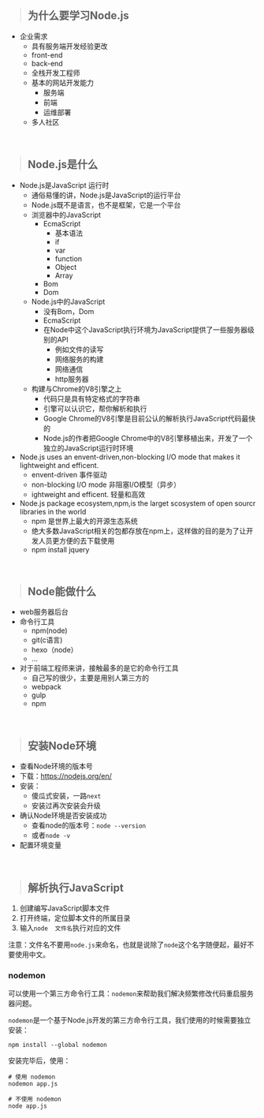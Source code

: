 >## 为什么要学习Node.js

- 企业需求
  - 具有服务端开发经验更改
  - front-end
  - back-end
  - 全栈开发工程师
  - 基本的网站开发能力
    - 服务端
    - 前端
    - 运维部署
  - 多人社区
<br/>

>## Node.js是什么

- Node.js是JavaScript 运行时
  - 通俗易懂的讲，Node.js是JavaScript的运行平台
  - Node.js既不是语言，也不是框架，它是一个平台
  - 浏览器中的JavaScript
    - EcmaScript
      - 基本语法
      - if
      - var
      - function
      - Object
      - Array
    - Bom
    - Dom
  - Node.js中的JavaScript
    - 没有Bom，Dom
    - EcmaScript
    - 在Node中这个JavaScript执行环境为JavaScript提供了一些服务器级别的API
      - 例如文件的读写
      - 网络服务的构建
      - 网络通信
      - http服务器
  - 构建与Chrome的V8引擎之上
    - 代码只是具有特定格式的字符串
    - 引擎可以认识它，帮你解析和执行
    - Google Chrome的V8引擎是目前公认的解析执行JavaScript代码最快的
    - Node.js的作者把Google Chrome中的V8引擎移植出来，开发了一个独立的JavaScript运行时环境
- Node.js uses an envent-driven,non-blocking I/O mode that makes it lightweight and efficent.
  -  envent-driven	事件驱动
  - non-blocking I/O mode   非阻塞I/O模型（异步）
  - ightweight and efficent.   轻量和高效
- Node.js package ecosystem,npm,is the larget scosystem of open sourcr libraries in the world
  - npm 是世界上最大的开源生态系统
  - 绝大多数JavaScript相关的包都存放在npm上，这样做的目的是为了让开发人员更方便的去下载使用
  - npm install jquery
<br/>

>## Node能做什么

- web服务器后台
- 命令行工具
  - npm(node)
  - git(c语言)
  - hexo（node）
  - ...
- 对于前端工程师来讲，接触最多的是它的命令行工具
  - 自己写的很少，主要是用别人第三方的
  - webpack
  - gulp
  - npm
<br/>

>## 安装Node环境

- 查看Node环境的版本号
- 下载：https://nodejs.org/en/
- 安装：
  - 傻瓜式安装，一路`next`
  - 安装过再次安装会升级
- 确认Node环境是否安装成功
  - 查看node的版本号：`node --version`
  - 或者`node -v`
- 配置环境变量
<br/>

>## 解析执行JavaScript

1. 创建编写JavaScript脚本文件
2. 打开终端，定位脚本文件的所属目录
3. 输入`node  文件名`执行对应的文件

注意：文件名不要用`node.js`来命名，也就是说除了`node`这个名字随便起，最好不要使用中文。

### nodemon

可以使用一个第三方命令行工具：`nodemon`来帮助我们解决频繁修改代码重启服务器问题。

`nodemon`是一个基于Node.js开发的第三方命令行工具，我们使用的时候需要独立安装：
```shell
npm install --global nodemon
```

安装完毕后，使用：
```shell
# 使用 nodemon
nodemon app.js

# 不使用 nodemon
node app.js
```
